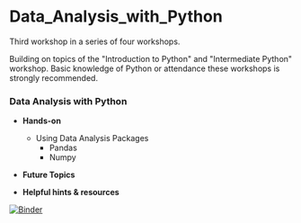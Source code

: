 # Data_Analysis_with_Python
Third workshop in a series of four workshops.

Building on topics of the "Introduction to Python" and "Intermediate Python" workshop. Basic knowledge of Python or attendance these workshops is strongly recommended.

### Data Analysis with Python

* **Hands-on**
  * Using Data Analysis Packages
    * Pandas
    * Numpy<br>

* **Future Topics**<br>

* **Helpful hints & resources**


[![Binder](https://mybinder.org/badge_logo.svg)](https://mybinder.org/v2/gh/ken7gh/Data_Analysis_with_Python.git/master)
